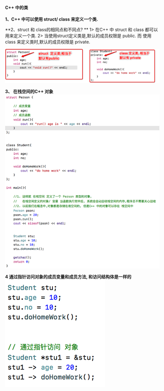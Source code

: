 #### C++ 中的类


**1、C++ 中可以使用 struct/ class 来定义一个类.**

**2、struct 和 class的相同点和不同点? **
1> 在C++ 中 struct 和 class 都可以用来定义一个类.
2> 当使用struct定义类是,默认的成员权限是 public. 而 使用 class 来定义类时,默认的成员权限是 private.

![](/assets/Snip20190115_5.png)

**3、 在栈空间的C++ 对象**
![](/assets/Snip20190115_6.png)


**4 通过指针访问对象的成员变量和成员方法, 和访问结构体是一样的**
![](/assets/Snip20190115_7.png)
